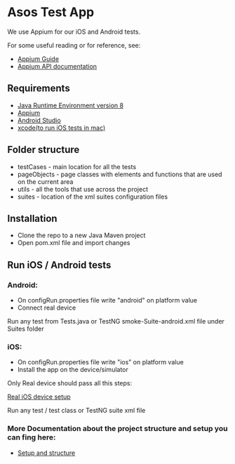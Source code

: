 # Asos Test App

We use Appium for our iOS and Android tests.

For some useful reading or for reference, see:

- [Appium Guide](http://appium.io/docs/en/about-appium/getting-started/)
- [Appium API documentation](http://appium.io/docs/en/about-appium/api/)

## Requirements

- [Java Runtime Environment version 8](http://www.oracle.com/technetwork/java/javase/downloads/jre8-downloads-2133155.html)
- [Appium](http://appium.io/downloads.html)
- [Android Studio](https://developer.android.com/studio)
- [xcode(to run iOS tests in mac)](https://apps.apple.com/us/app/xcode/id497799835)

## Folder structure

- testCases - main location for all the tests
- pageObjects - page classes with elements and functions that are used on the current area
- utils - all the tools that use across the project
- suites - location of the xml suites configuration files

## Installation

- Clone the repo to a new Java Maven project
- Open pom.xml file and import changes

## Run iOS / Android tests

### Android:

- On configRun.properties file write "android" on platform value
- Connect real device

Run any test from Tests.java or TestNG smoke-Suite-android.xml file under Suites folder

### iOS:

- On configRun.properties file write "ios" on platform value
- Install the app on the device/simulator

Only Real device should pass all this steps:

[Real iOS device setup](http://appium.io/docs/en/drivers/ios-xcuitest-real-devices/)

Run any test / test class or TestNG suite xml file

### More Documentation about the project structure and setup you can fing here:

- [Setup and structure](https://docs.google.com/document/d/1xRnQpVide27NS5V0vEABr9bX13gbXoskr6H7o5OZnng/edit?usp=sharing)


